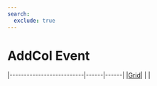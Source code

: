 ```yaml
---
search:
  exclude: true
---
```


<h1 class="heading"><span class="name">AddCol Event</span></h1>

|--------------------------|------|------|
|[Grid](../objects/grid.md)|&nbsp;|&nbsp;|

